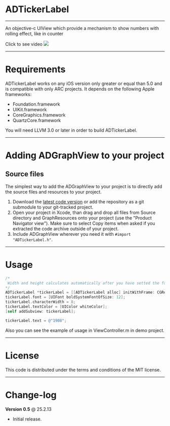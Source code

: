 ADTickerLabel
=============
-------------

An objective-c UIView which provide a mechanism to show numbers with rolling effect, like in counter

Click to see video
[![](https://dl.dropbox.com/u/25847340/ADTickerLabel/screenshot.png)](https://dl.dropbox.com/u/25847340/ADTickerLabel/video.mp4)

------------
Requirements
============

ADTickerLabel works on any iOS version only greater or equal than 5.0 and is compatible with only ARC projects. It depends on the following Apple frameworks:

* Foundation.framework
* UIKit.framework
* CoreGraphics.framework
* QuartzCore.framework

You will need LLVM 3.0 or later in order to build ADTickerLabel. 

------------------------------------
Adding ADGraphView to your project
====================================

Source files
------------

The simplest way to add the ADGraphView to your project is to directly add the source files and resources to your project.

1. Download the [latest code version](https://github.com/Antondomashnev/ADTickerLabel/downloads) or add the repository as a git submodule to your git-tracked project. 
2. Open your project in Xcode, than drag and drop all files from Source directory and GraphResources onto your project (use the "Product Navigator view"). Make sure to select Copy items when asked if you extracted the code archive outside of your project. 
3. Include ADGraphView wherever you need it with `#import "ADTickerLabel.h"`.

-----
Usage
=====

```objective-c
/*
 Width and height calculates automatically after you have setted the font and characterWidth or if you want ypu can use default values
*/
ADTickerLabel *tickerLabel = [[ADTickerLabel alloc] initWithFrame: CGRectMake(100, 50, 0, 15)]; 
tickerLabel.font = [UIFont boldSystemFontOfSize: 12];
tickerLabel.characterWidth = 8; 
tickerLabel.textColor = [UIColor whiteColor];
[self addSubview: tickerLabel];

tickerLabel.text = @"1908";
```

Also you can see the example of usage in ViewController.m in demo project.

-------
License
=======

This code is distributed under the terms and conditions of the MIT license. 

----------
Change-log
==========

**Version 0.5** @ 25.2.13

- Initial release.
